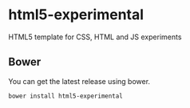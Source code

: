 # html5-experimental

HTML5 template for CSS, HTML and JS experiments


Bower
-----

You can get the latest release using bower.

```ssh
bower install html5-experimental
```
